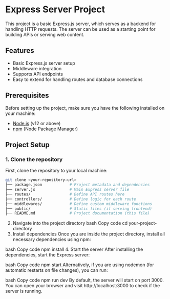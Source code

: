 # Express Server Project

This project is a basic Express.js server, which serves as a backend for handling HTTP requests. The server can be used as a starting point for building APIs or serving web content.

## Features

- Basic Express.js server setup
- Middleware integration
- Supports API endpoints
- Easy to extend for handling routes and database connections

## Prerequisites

Before setting up the project, make sure you have the following installed on your machine:

- [Node.js](https://nodejs.org/en/download/) (v12 or above)
- [npm](https://www.npmjs.com/) (Node Package Manager)

## Project Setup

### 1. Clone the repository

First, clone the repository to your local machine:

```bash
git clone <your-repository-url>
├── package.json            # Project metadata and dependencies
├── server.js               # Main Express server file
├── routes/                 # Define API routes here
├── controllers/            # Define logic for each route
├── middlewares/            # Define custom middleware functions
├── public/                 # Static files (if serving frontend)
├── README.md               # Project documentation (this file)
```````
2. Navigate into the project directory
bash
Copy code
cd your-project-directory
3. Install dependencies
Once you are inside the project directory, install all necessary dependencies using npm:

bash
Copy code
npm install
4. Start the server
After installing the dependencies, start the Express server:

bash
Copy code
npm start
Alternatively, if you are using nodemon (for automatic restarts on file changes), you can run:

bash
Copy code
npm run dev
By default, the server will start on port 3000. You can open your browser and visit http://localhost:3000 to check if the server is running.

